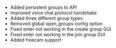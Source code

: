 - Added persistent groups to API
- Improved voice chat protocol handshake
- Added three different group types
- Removed global open_groups config option
- Fixed enter not working in the create group GUI
- Fixed enter not working in the join group GUI
- Added freecam support
